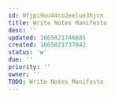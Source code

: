 ```yaml
---
id: 0fjpi9uu44co2eelue3hjcn
title: Write Notes Manifesto
desc: ''
updated: 1665821746885
created: 1665821737842
status: 'w'
due: ''
priority: ''
owner: ''
TODO: Write Notes Manifesto
---
```

